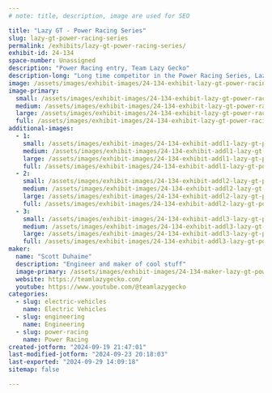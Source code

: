 ```yaml
---
# note: title, description, image are used for SEO

title: "Lazy GT - Power Racing Series"
slug: lazy-gt-power-racing-series
permalink: /exhibits/lazy-gt-power-racing-series/
exhibit-id: 24-134
space-number: Unassigned
description: "Power Racing entry, Team Lazy Gecko"
description-long: "Long time competitor in the Power Racing Series, Lazy GT is a 48v Dual Motor Electric Go Kart. Member of Team Lazy Gecko."
image: /assets/images/exhibit-images/24-134-exhibit-lazy-gt-power-racing-series-img-5773-large.JPG
image-primary: 
  small: /assets/images/exhibit-images/24-134-exhibit-lazy-gt-power-racing-series-img-5773-small.JPG
  medium: /assets/images/exhibit-images/24-134-exhibit-lazy-gt-power-racing-series-img-5773-medium.JPG
  large: /assets/images/exhibit-images/24-134-exhibit-lazy-gt-power-racing-series-img-5773-large.JPG
  full: /assets/images/exhibit-images/24-134-exhibit-lazy-gt-power-racing-series-img-5773-full.JPG
additional-images: 
  - 1:
    small: /assets/images/exhibit-images/24-134-exhibit-addl1-lazy-gt-power-racing-series-0u6a1077-53312721879-o-small.jpg
    medium: /assets/images/exhibit-images/24-134-exhibit-addl1-lazy-gt-power-racing-series-0u6a1077-53312721879-o-medium.jpg
    large: /assets/images/exhibit-images/24-134-exhibit-addl1-lazy-gt-power-racing-series-0u6a1077-53312721879-o-large.jpg
    full: /assets/images/exhibit-images/24-134-exhibit-addl1-lazy-gt-power-racing-series-0u6a1077-53312721879-o-full.jpg
  - 2:
    small: /assets/images/exhibit-images/24-134-exhibit-addl2-lazy-gt-power-racing-series-2019-08-23-08-45-35-small.jpg
    medium: /assets/images/exhibit-images/24-134-exhibit-addl2-lazy-gt-power-racing-series-2019-08-23-08-45-35-medium.jpg
    large: /assets/images/exhibit-images/24-134-exhibit-addl2-lazy-gt-power-racing-series-2019-08-23-08-45-35-large.jpg
    full: /assets/images/exhibit-images/24-134-exhibit-addl2-lazy-gt-power-racing-series-2019-08-23-08-45-35-full.jpg
  - 3:
    small: /assets/images/exhibit-images/24-134-exhibit-addl3-lazy-gt-power-racing-series-img-0381-small.JPG
    medium: /assets/images/exhibit-images/24-134-exhibit-addl3-lazy-gt-power-racing-series-img-0381-medium.JPG
    large: /assets/images/exhibit-images/24-134-exhibit-addl3-lazy-gt-power-racing-series-img-0381-large.JPG
    full: /assets/images/exhibit-images/24-134-exhibit-addl3-lazy-gt-power-racing-series-img-0381-full.JPG
maker: 
  name: "Scott Duhaime"
  description: "Engineer and maker of cool stuff"
  image-primary: /assets/images/exhibit-images/24-134-maker-lazy-gt-power-racing-series-lazy-gt-orlando-medium.jpg
  website: https://teamlazygecko.com/
  youtube: https://www.youtube.com/@teamlazygecko
categories: 
  - slug: electric-vehicles
    name: Electric Vehicles
  - slug: engineering
    name: Engineering
  - slug: power-racing
    name: Power Racing
created-jotform: "2024-09-19 21:47:01"
last-modified-jotform: "2024-09-23 20:18:03"
last-exported: "2024-09-29 14:09:18"
sitemap: false

---
```

